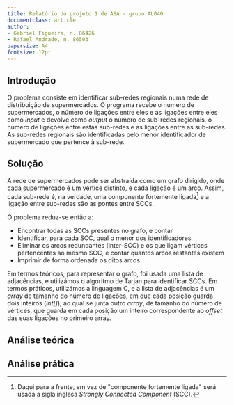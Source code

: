 ```yaml
---
title: Relatório do projeto 1 de ASA - grupo AL040
documentclass: article
author:
- Gabriel Figueira, n. 86426
- Rafael Andrade, n. 86503
papersize: A4
fontsize: 12pt
---
```


## Introdução

O problema consiste em identificar sub-redes regionais numa rede de
distribuição de supermercados. O programa recebe o numero de supermercados, o
número de ligações entre eles e as ligações entre eles como *input* e devolve
como *output* o número de sub-redes regionais, o número de ligações entre
estas sub-redes e as ligações entre as sub-redes. As sub-redes regionais são
identificadas pelo menor identificador de supermercado que pertence à sub-rede.

## Solução

A rede de supermercados pode ser abstraída como um grafo dirigido, onde cada
supermercado é um vértice distinto, e cada ligação é um arco. Assim, cada
sub-rede é, na verdade, uma componente fortemente ligada[^SCC] e a ligação entre
sub-redes são as pontes entre SCCs.

[^SCC]: Daqui para a frente, em vez de "componente fortemente ligada" será
usada a sigla inglesa *Strongly Connected Component* (SCC).

O problema reduz-se então a:

  - Encontrar todas as SCCs presentes no grafo, e contar
  - Identificar, para cada SCC, qual o menor dos identificadores
  - Eliminar os arcos redundantes (inter-SCC) e os que ligam vértices
    pertencentes ao mesmo SCC, e contar quantos arcos restantes existem
  - Imprimir de forma ordenada os ditos arcos


Em termos teóricos, para representar o grafo, foi usada uma lista de
adjacências, e utilizámos o algoritmo de Tarjan para identificar SCCs.
Em termos práticos, utilizámos a linguagem C, e a lista de adjacências é
um *array* de tamanho do número de ligações, em que cada posição guarda dois
inteiros (*int[]*), ao qual se junta outro *array*, de tamanho do número de
vértices, que guarda em cada posição um inteiro correspondente ao *offset*
das suas ligações no primeiro array.

## Análise teórica

## Análise prática
